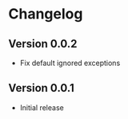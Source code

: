 # Changelog

## Version 0.0.2

* Fix default ignored exceptions

## Version 0.0.1

* Initial release